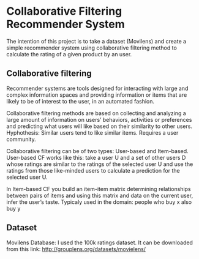 # Collaborative Filtering Recommender System
The intention of this project is to take a dataset (Movilens) and create a simple recommender system using collaborative filtering  method to calculate the rating of a given product by an user.

## Collaborative filtering
Recommender systems are tools designed for interacting with large and complex information spaces and providing information or items that are likely to be of interest to the user, in an automated fashion. 

Collaborative filtering methods are based on collecting and analyzing a large amount of information on users’ behaviors, activities or preferences and predicting what users will like based on their similarity to other users. 
Hyphothesis: Similar users tend to like similar items. 
Requires a user community. 

Collaborative filtering can be of two types: User-based and Item-based.
User-based CF works like this: take a user U and a set of other users D whose ratings are similar to the ratings of the selected user U and use the ratings from those like-minded users to calculate a prediction for the selected user U.

In Item-based CF you build an item-item matrix determining relationships between pairs of items and using this matrix and data on the current user, infer the user’s taste. Typicaly used in the domain: people who buy x also buy y

## Dataset
Movilens Database: I used the 100k ratings dataset. It can be downloaded from this link: http://grouplens.org/datasets/movielens/
